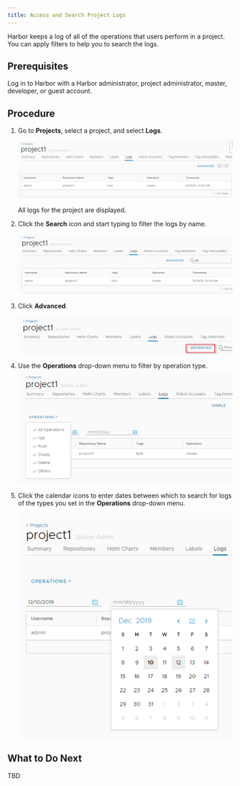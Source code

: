 ```yaml
---
title: Access and Search Project Logs
---
```


Harbor keeps a log of all of the operations that users perform in a project. You can apply filters to help you to search the logs.

## Prerequisites

Log in to Harbor with a Harbor administrator, project administrator, master, developer, or guest account.

## Procedure
    
1. Go to **Projects**, select a project, and select **Logs**.

   ![View logs](../img/project-logs.png)

   All logs for the project are displayed.
1. Click the **Search** icon and start typing to filter the logs by name.
 
   ![Filter logs](../img/log-filter.png)  
1. Click **Advanced**. 

   ![Advanced log search](../img/log-search-advanced.png)
1. Use the **Operations** drop-down menu to filter by operation type.
   ![Search logs by operation type](../img/new-project-log.png) 
1. Click the calendar icons to enter dates between which to search for logs of the types you set in the **Operations** drop-down menu. 

   ![Filter logs by date](../img/log-search-advanced-date.png)      

## What to Do Next

TBD
